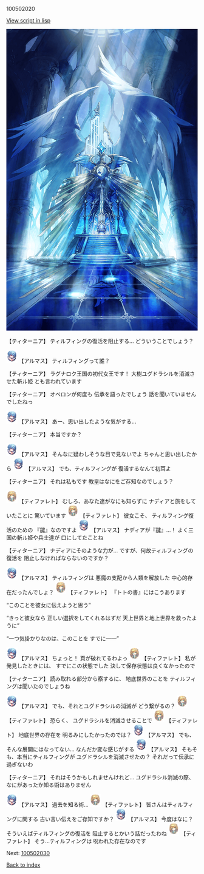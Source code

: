 100502020

[View script in lisp](../scripts/100502020.txt)

![400_angel_pope_room.png](../images/backgrounds/400_angel_pope_room.png)

【ティターニア】
ティルフィングの復活を阻止する…
どういうことでしょう？

<img src="../images/units/3103811.png" alt="3103811.png" height="34"/>
【アルマス】
ティルフィングって誰？

【ティターニア】
ラグナロク王国の初代女王です！
大樹ユグドラシルを消滅させた斬ル姫
とも言われています

【ティターニア】
オベロンが何度も
伝承を語ったでしょう
話を聞いていませんでしたねっ

<img src="../images/units/3103811.png" alt="3103811.png" height="34"/>
【アルマス】
あー、思い出したような気がする…

【ティターニア】
本当ですか？

<img src="../images/units/3103811.png" alt="3103811.png" height="34"/>
【アルマス】
そんなに疑わしそうな目で見ないでよ
ちゃんと思い出したから

<img src="../images/units/3103811.png" alt="3103811.png" height="34"/>
【アルマス】
でも、ティルフィングが
復活するなんて初耳よ

【ティターニア】
それは私もです
教皇はなにをご存知なのでしょう？

<img src="../images/units/3503211.png" alt="3503211.png" height="34"/>
【ティファレト】
むしろ、あなた達がなにも知らずに
ナディアと旅をしていたことに
驚いています

<img src="../images/units/3503211.png" alt="3503211.png" height="34"/>
【ティファレト】
彼女こそ、
ティルフィング復活のための
『鍵』なのですよ

<img src="../images/units/3103811.png" alt="3103811.png" height="34"/>
【アルマス】
ナディアが『鍵』…！
よく三国の斬ル姫や兵士達が
口にしてたことね

【ティターニア】
ナディアにそのような力が…
ですが、何故ティルフィングの復活を
阻止しなければならないのですか？

<img src="../images/units/3103811.png" alt="3103811.png" height="34"/>
【アルマス】
ティルフィングは
悪魔の支配から人類を解放した
中心的存在だったんでしょ？

<img src="../images/units/3503211.png" alt="3503211.png" height="34"/>
【ティファレト】
『トトの書』にはこうあります

“このことを彼女に伝えようと思う”

“きっと彼女なら
正しい選択をしてくれるはずだ
天上世界と地上世界を救ったように”

“一つ気掛かりなのは、このことを
すでに――”

<img src="../images/units/3103811.png" alt="3103811.png" height="34"/>
【アルマス】
ちょっと！
頁が破れてるわよっ

<img src="../images/units/3503211.png" alt="3503211.png" height="34"/>
【ティファレト】
私が発見したときには、
すでにこの状態でした
決して保存状態は良くなかったので

【ティターニア】
読み取れる部分から察するに、
地底世界のことを
ティルフィングは聞いたのでしょうね

<img src="../images/units/3103811.png" alt="3103811.png" height="34"/>
【アルマス】
でも、それとユグドラシルの消滅が
どう繋がるの？

<img src="../images/units/3503211.png" alt="3503211.png" height="34"/>
【ティファレト】
恐らく、
ユグドラシルを消滅させることで

<img src="../images/units/3503211.png" alt="3503211.png" height="34"/>
【ティファレト】
地底世界の存在を
明るみにしたかったのでは？

<img src="../images/units/3103811.png" alt="3103811.png" height="34"/>
【アルマス】
でも、そんな展開にはなってない…
なんだか変な感じがする

<img src="../images/units/3103811.png" alt="3103811.png" height="34"/>
【アルマス】
そもそも、本当にティルフィングが
ユグドラシルを消滅させたの？
それだって伝承に過ぎないわ

【ティターニア】
それはそうかもしれませんけれど…
ユグドラシル消滅の際、
なにがあったか知る術はありません

<img src="../images/units/3103811.png" alt="3103811.png" height="34"/>
【アルマス】
過去を知る術…

<img src="../images/units/3503211.png" alt="3503211.png" height="34"/>
【ティファレト】
皆さんはティルフィングに関する
古い言い伝えをご存知ですか？

<img src="../images/units/3103811.png" alt="3103811.png" height="34"/>
【アルマス】
今度はなに？
そういえばティルフィングの復活を
阻止するとかいう話だったわね

<img src="../images/units/3503211.png" alt="3503211.png" height="34"/>
【ティファレト】
そう…ティルフィングは
呪われた存在なのです

Next: [100502030](100502030.md)

[Back to index](index.md)
